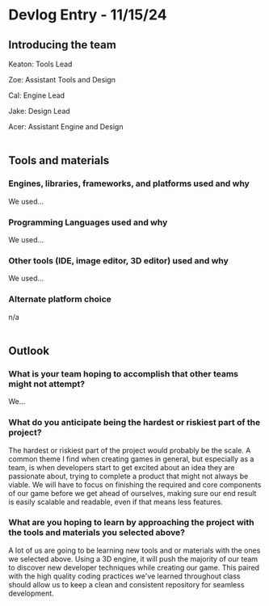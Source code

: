 # Devlog Entry - 11/15/24

## Introducing the team
Keaton: Tools Lead

Zoe: Assistant Tools and Design

Cal: Engine Lead

Jake: Design Lead

Acer: Assistant Engine and Design
<br /><br />


## Tools and materials

### Engines, libraries, frameworks, and platforms used and why
We used...

### Programming Languages used and why
We used...

### Other tools (IDE, image editor, 3D editor) used and why
We used...

### Alternate platform choice
n/a
<br /><br />

## Outlook

### What is your team hoping to accomplish that other teams might not attempt?
We...
### What do you anticipate being the hardest or riskiest part of the project?
The hardest or riskiest part of the project would probably be the scale. A common theme I find when creating games in general, but especially as a team, is when developers start to get excited about an idea they are passionate about, trying to complete a product that might not always be viable. We will have to focus on finishing the required and core components of our game before we get ahead of ourselves, making sure our end result is easily scalable and readable, even if that means less features.
### What are you hoping to learn by approaching the project with the tools and materials you selected above?
A lot of us are going to be learning new tools and or materials with the ones we selected above. Using a 3D engine, it will push the majority of our team to discover new developer techniques while creating our game. This paired with the high quality coding practices we've learned throughout class should allow us to keep a clean and consistent repository for seamless development.
